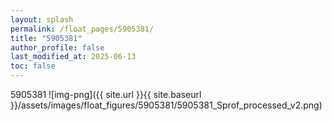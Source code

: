 ```yaml
---
layout: splash
permalink: /float_pages/5905381/
title: "5905381"
author_profile: false
last_modified_at: 2025-06-13
toc: false
---
```

 
5905381
![img-png]({{ site.url }}{{ site.baseurl }}/assets/images/float_figures/5905381/5905381_Sprof_processed_v2.png)